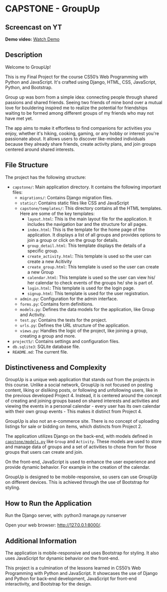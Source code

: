 # CAPSTONE - GroupUp

## Screencast on YT

**Demo video:** [Watch Demo](https://youtu.be/aQwq971m4FQ)

## Description

Welcome to GroupUp!

This is my Final Project for the course CS50’s Web Programming with Python and JavaScript. It's crafted using Django, HTML, CSS, JavaScript, Python, and Bootstrap.

Group up was born from a simple idea: connecting people through shared passions and shared friends. Seeing two friends of mine bond over a mutual love for bouldering inspired me to realize the potential for friendships waiting to be formed among different groups of my friends who may not have met yet.

The app aims to make it effortless to find companions for activities you enjoy, whether it's hiking, cooking, gaming, or any hobby or interest you're passionate about. It allows users to discover like-minded individuals because they already share friends, create activity plans, and join groups centered around shared interests.


## File Structure
The project has the following structure:

- `capstone/`: Main application directory. It contains the following important files:
    - `migrations/`: Contains Django migration files. 
    - `static/`: Contains static files like CSS and JavaScript
    - `capstone/templates/`: This directory contains all the HTML templates. Here are some of the key templates:
        - `layout.html`: This is the main layout file for the application. It includes the navigation bar and the structure for all pages.
        - `index.html`: This is the template for the home page of the application. It displays a list of all groups and provides options to join a group or click on the group for details.
        - `group_detail.html`: This template displays the details of a specific group.
        - `create_activity.html`: This template is used so the user can create a new Acitivity
        - `create_group.html`: This template is used so the user can create a new Group
        - `calendar.html`: This template is used so the user can view his/ her calendar to check events of the groups he/ she is part of.
        - `login.html`: This template is used for the login page.
        - `signup.html`: This template is used for the user registration.
    - `admin.py`: Configuration for the admin interface.
    - `forms.py`: Contains form definitions.
    - `models.py`: Defines the data models for the application, like Group and Activity.
    - `test.py`: Contains the tests for the project.
    - `urls.py`: Defines the URL structure of the application.
    - `views.py`: Handles the logic of the project, like joining a group, creating a group and more.
- `project5/`: Contains settings and configuration files.
- `db.sqlite3`: SQLite database file.
- `README.md`: The current file.

## Distinctiveness and Complexity
GroupUp is a unique web application that stands out from the projects in this course. Unlike a social network, GroupUp is not focused on posting content, liking or disliking posts, or following and unfollowing users, like in the previous developed Project 4. Instead, it is centered around the concept of creating and joining groups based on shared interests and activities and viewing the events in a personal calendar - every user has its own calendar with their own group events - This makes it distinct from Project 4.

GroupUp is also not an e-commerce site. There is no concept of uploading listings for sale or bidding on items, which distincts from Project 2.

The application utilizes Django on the back-end, with models defined in [`capstone/models.py`](capstone/models.py) like  `Group` and `Activity`. These models are used to store and manage data of groups and a set of activities to chose from for those groups that users can create and join.

On the front-end, JavaScript is used to enhance the user experience and provide dynamic behavior. For example in the creation of the calendar.

GroupUp is designed to be mobile-responsive, so users can use GroupUp on different devices. This is achieved through the use of Bootstrap for styling.


## How to Run the Application
Run the Django server, with: python3 manage.py runserver

Open your web browser: http://127.0.0.1:8000/.


## Additional Information
The application is mobile-responsive and uses Bootstrap for styling. It also uses JavaScript for dynamic behavior on the front-end.

This project is a culmination of the lessons learned in CS50’s Web Programming with Python and JavaScript. It showcases the use of Django and Python for back-end development, JavaScript for front-end interactivity, and Bootstrap for the design.
